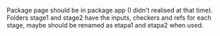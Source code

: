 Package page should be in package app (I didn't realised at that time).
Folders stage1 and stage2 have the inputs, checkers and refs for each stage, maybe should be renamed as etapa1 and etapa2 when used.
